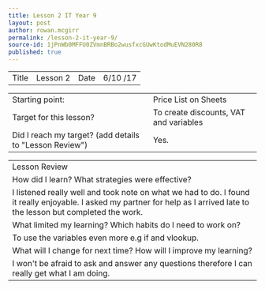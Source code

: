 ```yaml
---
title: Lesson 2 IT Year 9
layout: post
author: rowan.mcgirr
permalink: /lesson-2-it-year-9/
source-id: 1jPnWb0MFFU0ZVmnBRBo2wusfxcGUwKtodMuEVN280R8
published: true
---
```

<table>
  <tr>
    <td>Title</td>
    <td>Lesson 2</td>
    <td>Date</td>
    <td>6/10
/17</td>
  </tr>
</table>


<table>
  <tr>
    <td>Starting point:</td>
    <td>Price List on Sheets</td>
  </tr>
  <tr>
    <td>Target for this lesson?</td>
    <td>To create discounts, VAT and variables</td>
  </tr>
  <tr>
    <td>Did I reach my target? 
(add details to "Lesson Review")</td>
    <td>Yes.</td>
  </tr>
</table>


<table>
  <tr>
    <td>Lesson Review</td>
  </tr>
  <tr>
    <td>How did I learn? What strategies were effective? </td>
  </tr>
  <tr>
    <td>I listened really well and took note on what we had to do. I found it really enjoyable. I asked my partner for help as I arrived late to the lesson but completed the work.</td>
  </tr>
  <tr>
    <td>What limited my learning? Which habits do I need to work on?</td>
  </tr>
  <tr>
    <td>To use the variables even more e.g if and vlookup.</td>
  </tr>
  <tr>
    <td>What will I change for next time? How will I improve my learning?</td>
  </tr>
  <tr>
    <td>I won't be afraid to ask and answer any questions therefore I can really get what I am doing.</td>
  </tr>
</table>


